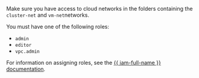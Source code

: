 Make sure you have access to cloud networks in the folders containing the `cluster-net` and `vm-net`networks.

You must have one of the following roles:

* `admin`
* `editor`
* `vpc.admin`


For information on assigning roles, see the [{{ iam-full-name }} documentation](../../../iam/operations/roles/grant.md).

